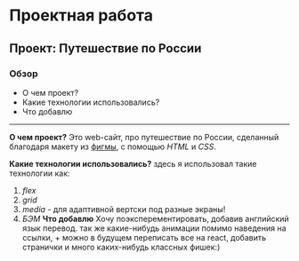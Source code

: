 # Проектная работа
## Проект: Путешествие по России
### Обзор
* О чем проект?
* Какие технологии использовались?
* Что добавлю
-----
**О чем проект?**
Это web-сайт, про путешествие по России, сделанный благодаря макету из [фигмы](https://www.figma.com/file/5S2WSbEFL6awjVWJ0NWL8Q/Sprint-3_-Russia-_-desktop-%2B-mobile?type=design&node-id=62863-634&t=EuI1V1pjFPEGhSCJ-0), с помощью *HTML* и *CSS*.

**Какие технологии использовались?**
здесь я использовал такие технологии как:
1. *flex*
2. *grid*
3. *media* - для адаптивной вертски под разные экраны!
4. *БЭМ*
**Что добавлю**
Хочу поэксперементировать, добавив английский язык перевод. так же какие-нибудь анимации помимо наведения на ссылки, + можно в будущем переписать все на react, добавить странички и много каких-нибудь классных фишек:)
